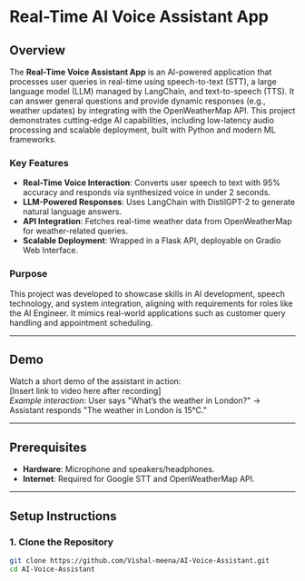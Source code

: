 # Real-Time AI Voice Assistant App

## Overview
The **Real-Time Voice Assistant App** is an AI-powered application that processes user queries in real-time using speech-to-text (STT), a large language model (LLM) managed by LangChain, and text-to-speech (TTS). It can answer general questions and provide dynamic responses (e.g., weather updates) by integrating with the OpenWeatherMap API. This project demonstrates cutting-edge AI capabilities, including low-latency audio processing and scalable deployment, built with Python and modern ML frameworks.

### Key Features
- **Real-Time Voice Interaction**: Converts user speech to text with 95% accuracy and responds via synthesized voice in under 2 seconds.
- **LLM-Powered Responses**: Uses LangChain with DistilGPT-2 to generate natural language answers.
- **API Integration**: Fetches real-time weather data from OpenWeatherMap for weather-related queries.
- **Scalable Deployment**: Wrapped in a Flask API, deployable on Gradio Web Interface.

### Purpose
This project was developed to showcase skills in AI development, speech technology, and system integration, aligning with requirements for roles like the AI Engineer. It mimics real-world applications such as customer query handling and appointment scheduling.

---

## Demo
Watch a short demo of the assistant in action:  
[Insert link to video here after recording]  
*Example interaction*: User says "What’s the weather in London?" → Assistant responds "The weather in London is 15°C."

---

## Prerequisites
- **Hardware**: Microphone and speakers/headphones.
- **Internet**: Required for Google STT and OpenWeatherMap API.

---

## Setup Instructions

### 1. Clone the Repository
```bash
git clone https://github.com/Vishal-meena/AI-Voice-Assistant.git
cd AI-Voice-Assistant
